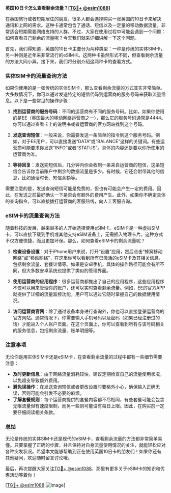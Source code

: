 **英国10日卡怎么查看剩余流量？[[TG💪+ @esim1088](https://t.me/s/esim1088)]**

在英国旅行或者短期居住的朋友，很多人都会选择购买一张英国的10日卡来解决通讯和上网的需求。这种卡通常包含了通话、短信以及一定量的移动数据流量，非常适合短期需要网络支持的人群。不过，大家在使用过程中可能会遇到一个问题：如何查看自己剩余的流量呢？今天我们就来详细讲解一下这个问题。

首先，我们得知道，英国的10日卡主要分为两种类型：一种是传统的实体SIM卡，另一种则是近年来非常流行的eSIM卡。这两种卡虽然形式不同，但查看剩余流量的方法大同小异。接下来，我们将分别介绍这两种卡的查看方式。

### 实体SIM卡的流量查询方法

如果你使用的是一张传统的实体SIM卡，那么查看剩余流量的方式其实非常简单。大多数情况下，你可以通过发送特定的短信代码到运营商的服务号码来获取流量信息。以下是一些常见的操作步骤：

1. **找到运营商的服务号码**：不同的运营商有不同的服务号码。比如，如果你使用的是EE（英国最大的移动网络运营商之一），那么它的服务号码通常是4444。你可以通过查看卡上的说明书或者运营商的官方网站找到这个号码。

2. **发送查询短信**：一般来说，你需要发送一条简单的指令到这个服务号码。例如，对于EE用户，可以直接发送“DATA”或“BALANCE”这样的关键词。有些运营商可能要求你发送“INFO”或者“STATUS”。具体的内容还是要以你所使用的运营商为准。

3. **等待回复**：发送完短信后，几分钟内你会收到一条来自运营商的短信，这条短信会告诉你当前账户中剩余的数据流量是多少。有时候，它还会附带其他的信息，比如通话时长、短信余额等。

需要注意的是，发送查询短信可能是免费的，但也有可能会产生一定的费用。因此，在发送之前最好确认一下是否会有额外的费用产生。此外，如果你不确定具体的查询指令，可以直接拨打运营商的客服热线，向人工客服咨询。

### eSIM卡的流量查询方法

随着科技的发展，越来越多的人开始选择使用eSIM卡。eSIM卡是一种虚拟SIM卡，可以直接下载到手机或其他支持eSIM设备上，无需插入物理卡片。这种方式不仅方便快捷，而且更加环保。那么，如何查看eSIM卡的剩余流量呢？

1. **检查设备设置**：对于iPhone用户来说，打开“设置”应用，然后点击“蜂窝移动网络”或“移动网络”，在这里你可以看到所有已激活的eSIM卡及其相关信息，包括剩余流量、套餐详情等。如果是安卓手机，具体的操作路径可能会有所不同，但大多数安卓系统也提供了类似的管理界面。

2. **使用运营商的应用程序**：很多运营商都推出了自己的应用程序，这些应用程序不仅可以用来管理你的账户，还可以实时查看剩余流量。例如，EE的官方APP就提供了详细的流量监控功能，用户可以通过它随时掌握自己的数据使用情况。

3. **访问运营商官网**：除了通过设备本身进行查询外，你也可以直接登录运营商的官方网站。通常情况下，你需要输入手机号码以及密码（如果已经注册过的话）才能进入个人账户页面。在这个页面上，你可以查看到所有与该号码相关的服务信息，包括剩余流量、账单明细等。

### 注意事项

无论你是用实体SIM卡还是eSIM卡，在查看剩余流量的过程中都有一些细节需要注意：

- **及时更新信息**：由于网络流量消耗较快，建议定期检查自己的流量使用状况，以免超支导致额外费用。
- **避免误操作**：在发送查询短信或者更改设置时要格外小心，确保输入正确无误，否则可能会引发不必要的麻烦。
- **了解套餐规则**：每个运营商提供的套餐内容都不尽相同，有些套餐可能会包含无限流量但有速度限制，而另一些则可能设有每日上限。因此，在购买前一定要仔细阅读相关条款。

### 总结

无论是传统的实体SIM卡还是现代的eSIM卡，查看剩余流量的方法都非常简单易懂。只要掌握了正确的步骤，并且保持对自身流量使用情况的关注，就能轻松应对各种突发状况。希望本文能够帮助到正在使用英国10日卡的朋友们！如果你还有其他疑问，欢迎随时留言讨论哦。

最后，再次提醒大家关注[TG💪+ @esim1088](https://t.me/s/esim1088)，那里有更多关于eSIM卡的知识和优惠活动等着你！

[[TG💪+ @esim1088](https://t.me/s/esim1088) ![Image](https://i.postimg.cc/4NQfJmqS/Snipaste-2025-05-13-00-14-12.png)]